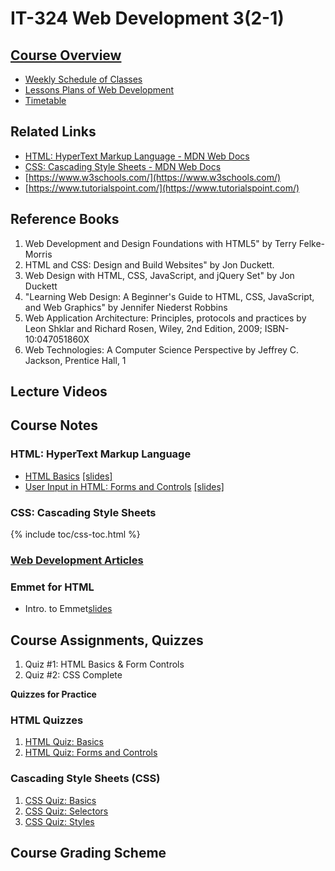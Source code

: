 # IT-324 Web Development 3(2-1)

## [Course Overview](docs/course-overview-it-324.md)

- [Weekly Schedule of Classes](#)
- [Lessons Plans of Web Development](docs/lesson-plans-it-324.md)
- [Timetable](docs/timetable-it-324.md)
  
## Related Links

- [HTML: HyperText Markup Language - MDN Web Docs](https://developer.mozilla.org/en-US/docs/Web/HTML)
- [CSS: Cascading Style Sheets - MDN Web Docs](https://developer.mozilla.org/en-US/docs/Web/CSS)
- [https://www.w3schools.com/](https://www.w3schools.com/)
- [https://www.tutorialspoint.com/](https://www.tutorialspoint.com/)

## Reference Books

1. Web Development and Design Foundations with HTML5" by Terry Felke-Morris
2. HTML and CSS: Design and Build Websites" by Jon Duckett.
1. Web Design with HTML, CSS, JavaScript, and jQuery Set" by Jon Duckett
2. "Learning Web Design: A Beginner's Guide to HTML, CSS, JavaScript, and Web Graphics" by Jennifer Niederst Robbins
3. Web Application Architecture: Principles, protocols and practices by Leon Shklar and Richard Rosen, Wiley, 2nd Edition, 2009; ISBN-10:047051860X
4. Web Technologies: A Computer Science Perspective by Jeffrey C. Jackson, Prentice Hall, 1

## Lecture Videos
  
## Course Notes

### HTML: HyperText Markup Language

- [HTML Basics](../html-css/docs/html-basics.md) [[slides]](https://docs.google.com/presentation/d/1lkOvcwqJAuqOxorM3En3wtydL5hgcK6A399ZqR-Q_bs/export?format=pdf)
- [User Input in HTML: Forms and Controls](../html-css/docs/html-forms-controls.md) [[slides]](https://docs.google.com/presentation/d/1U3uqqBbtV7-9KsFIT_b4KB4l5dMlsrR4yxUFbJHtl_Y/export?format=pdf)

### CSS: Cascading Style Sheets

{% include toc/css-toc.html %}

### [Web Development Articles](../html-css/posts/)

### Emmet for HTML

- Intro. to Emmet[slides](https://docs.google.com/presentation/d/1eFoopFlJL_8EqV2W1-F2gFvGdMTFNkfJUBCdmDPCfkI/export?format=pdf)

## Course Assignments, Quizzes

1. Quiz #1: HTML Basics & Form Controls
2. Quiz #2: CSS Complete
   
**Quizzes for Practice**

### HTML Quizzes

1. [HTML Quiz: Basics](../html-css/quizzes/html-basics-quiz.md)
2. [HTML Quiz: Forms and Controls](../html-css/quizzes/html-forms-controls-quiz.md)

### Cascading Style Sheets (CSS)

1. [CSS Quiz: Basics](../html-css/quizzes/css-basics-quiz.md)
2. [CSS Quiz: Selectors](../html-css/quizzes/css-selectors-quiz.md)
3. [CSS Quiz: Styles](../html-css/quizzes/css-styles-quiz.md)

## Course Grading Scheme

<script async src="https://pagead2.googlesyndication.com/pagead/js/adsbygoogle.js?client=ca-pub-1602443888929206"
     crossorigin="anonymous"></script>
<!-- display square -->
<ins class="adsbygoogle"
     style="display:block"
     data-ad-client="ca-pub-1602443888929206"
     data-ad-slot="9845543342"
     data-ad-format="auto"
     data-full-width-responsive="true"></ins>
<script>
     (adsbygoogle = window.adsbygoogle || []).push({});
</script>